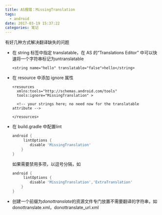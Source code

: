 ```yaml
---
title: AS报错：MissingTranslation
tags:
  - android
date: 2017-03-19 15:37:22
categories: 笔记
---
```


有好几种方式解决翻译缺失的问题

+ 在 string 标签中指定 translatable，在 AS 的“Translations Editor” 中可以快速将一个字符串标记为untranslatable

  `<string name="hello" translatable="false">hello</string>`

+ 在 resource 中添加 ignore 属性

  ```
  <resources
    xmlns:tools="http://schemas.android.com/tools"
    tools:ignore="MissingTranslation" >

    <!-- your strings here; no need now for the translatable attribute -->

  </resources>
  ```

+ 在 build.gradle 中配置lint

  ```groovy
  android {
       lintOptions {
          disable 'MissingTranslation'
      }
  }
  ```
  如果需要禁用多项，以逗号分隔，如

  ```groovy
  android {
       lintOptions {
          disable 'MissingTranslation','ExtraTranslation'
      }
  }
  ```

+ 创建一个前缀为*donottranslate*的资源文件专门放置不需要翻译的字符串，如donottranslate.xml，donottranslate_url.xml